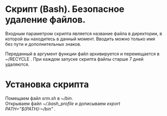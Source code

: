 # Скрипт (Bash). Безопасное удаление файлов. #

Входным параметром скрипта является название файла в директории, в которой вы находитесь в данный момент. Вводить можно только имя без пути и дополнительных знаков.

Переданный в аргумент функции файл архивируется и перемещается в ~/RECYCLE . При каждом запуске скрипта файлы старше 7 дней удаляются.

# Установка скрипта

Помещаем файл *srm.sh* в *~/bin*.  
Открываем файл *~/.bash_profile* и дописываем *export PATH="${PATH}:~/bin"* .
